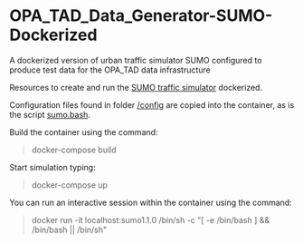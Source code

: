 # OPA_TAD_Data_Generator-SUMO-Dockerized
A dockerized version of urban traffic simulator SUMO configured to produce test data for the OPA_TAD data infrastructure

Resources to create and run the [SUMO traffic simulator](https://sumo.dlr.de/wiki/Simulation_of_Urban_MObility_-_Wiki "Go to the SUMO Wiki") dockerized.

Configuration files found in folder [/config](https://github.com/PI-BO/SUMO_dockered/tree/master/config) are copied into the container, as is the script [sumo.bash](https://github.com/PI-BO/SUMO_dockered/blob/master/sumo.bash).

Build the container using the command:
>docker-compose build

Start simulation typing:
>docker-compose up

You can run an interactive session within the container using the command:
>docker run -it localhost:sumo1.1.0 /bin/sh -c "[ -e /bin/bash ] && /bin/bash || /bin/sh"
